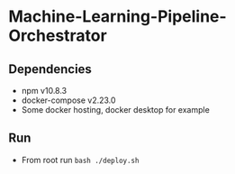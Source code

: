 # Machine-Learning-Pipeline-Orchestrator



## Dependencies  
* npm v10.8.3
* docker-compose v2.23.0
* Some docker hosting, docker desktop for example

## Run
* From root run `bash ./deploy.sh` 